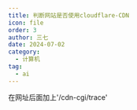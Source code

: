 ```yaml
---
title: 判断网站是否使用cloudflare-CDN
icon: file
order: 3
author: 三七
date: 2024-07-02
category:
  - 计算机
tag:
  - ai
---
```

<!-- more --> 
在网址后面加上'/cdn-cgi/trace'